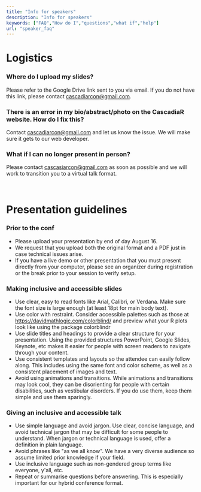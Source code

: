 ```yaml
---
title: "Info for speakers"
description: "Info for speakers"
keywords: ["FAQ","How do I","questions","what if","help"]
url: "speaker_faq"
---
```


# Logistics

### Where do I upload my slides?
Please refer to the Google Drive link sent to you via email. If you do not have this link, please contact <cascadiarcon@gmail.com>.

### There is an error in my bio/abstract/photo on the CascadiaR website. How do I fix this?
Contact <cascadiarcon@gmail.com> and let us know the issue. We will make sure
it gets to our web developer.

### What if I can no longer present in person?
Please contact <cascasiarcon@gmail.com> as soon as possible and we will work to transition you to a virtual talk format.

<br>

# Presentation guidelines
### Prior to the conf

* Please upload your presentation by end of day August 16.
* We request that you upload both the original format and a PDF just in case technical issues arise.
* If you have a live demo or other presentation that you must present directly from your computer, please see an organizer during registration or the break prior to your session to verify setup.

### Making inclusive and accessible slides

* Use clear, easy to read fonts like Arial, Calibri, or Verdana. Make sure the font size is large enough (at least 18pt for main body text).
*	Use color with restraint. Consider accessible palettes such as those at <https://davidmathlogic.com/colorblind/> and preview what your R plots look like using the package colorblindr
*	Use slide titles and headings to provide a clear structure for your presentation. Using the provided structures PowerPoint, Google Slides, Keynote, etc makes it easier for people with screen readers to navigate through your content.
*	Use consistent templates and layouts so the attendee can easily follow along. This includes using the same font and color scheme, as well as a consistent placement of images and text.
*	Avoid using animations and transitions. While animations and transitions may look cool, they can be disorienting for people with certain disabilities, such as vestibular disorders. If you do use them, keep them simple and use them sparingly.

### Giving an inclusive and accessible talk

*	Use simple language and avoid jargon. Use clear, concise language, and avoid technical jargon that may be difficult for some people to understand. When jargon or technical language is used, offer a definition in plain language.
*	Avoid phrases like "as we all know". We have a very diverse audience so assume limited prior knowledge if your field.
* Use inclusive language such as non-gendered group terms like everyone, y'all, etc.
*	Repeat or summarise questions before answering. This is especially important for our hybrid conference format.

<br><br>

<!--
-->
